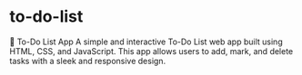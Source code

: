 # to-do-list
📝 To-Do List App  A simple and interactive To-Do List web app built using HTML, CSS, and JavaScript. This app allows users to add, mark, and delete tasks with a sleek and responsive design.
